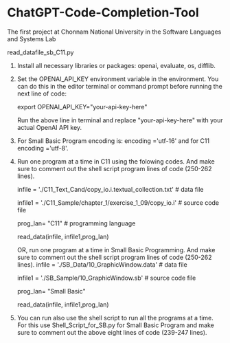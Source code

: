 # ChatGPT-Code-Completion-Tool
The first project at Chonnam National University in the Software Languages and Systems Lab

read_datafile_sb_C11.py
1. Install all necessary libraries or packages: openai, evaluate, os, difflib.
   
2. Set the OPENAI_API_KEY environment variable in the environment. You can do this in the editor terminal or command prompt before running the next line of code:
   
   export OPENAI_API_KEY="your-api-key-here"
   
   Run the above line in terminal and replace "your-api-key-here" with your actual OpenAI API key.
3. For Small Basic Program encoding is: encoding ='utf-16' and for C11 encoding ='utf-8'.
   
4. Run one program at a time in C11 using the folowing codes. And make sure to comment out the shell script program lines of code (250-262 lines).

   infile = './C11_Text_Cand/copy_io.i.textual_collection.txt' # data file
   
   infile1 = './C11_Sample/chapter_1/exercise_1_09/copy_io.i'   # source code file
   
   prog_lan= "C11"            # programming language
   
   read_data(infile, infile1,prog_lan)

   OR, run one program at a time in Small Basic Programming. And make sure to comment out the shell script program lines of code (250-262 lines).
   infile = './SB_Data/10_GraphicWindow.data' # data file 

   infile1 = './SB_Sample/10_GraphicWindow.sb'   # source code file

   prog_lan= "Small Basic"

   read_data(infile, infile1,prog_lan)
   
5. You can run also use the shell script to run all the programs at a time. For this use Shell_Script_for_SB.py for Small Basic Program and make sure to comment out the above eight lines of code (239-247 lines).

